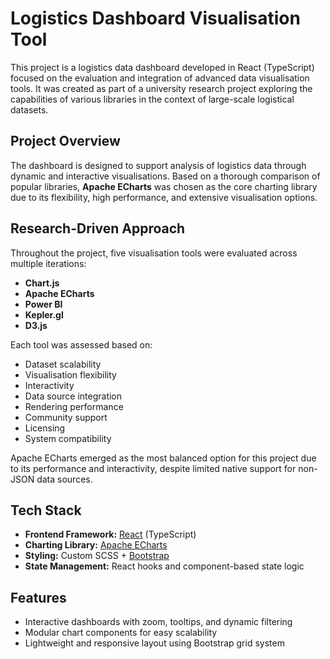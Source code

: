 # Logistics Dashboard Visualisation Tool

This project is a logistics data dashboard developed in React (TypeScript) focused on the evaluation and integration of advanced data visualisation tools. It was created as part of a university research project exploring the capabilities of various libraries in the context of large-scale logistical datasets.

## Project Overview

The dashboard is designed to support analysis of logistics data through dynamic and interactive visualisations. Based on a thorough comparison of popular libraries, **Apache ECharts** was chosen as the core charting library due to its flexibility, high performance, and extensive visualisation options.

## Research-Driven Approach

Throughout the project, five visualisation tools were evaluated across multiple iterations:
- **Chart.js**
- **Apache ECharts**
- **Power BI**
- **Kepler.gl**
- **D3.js**

Each tool was assessed based on:
- Dataset scalability
- Visualisation flexibility
- Interactivity
- Data source integration
- Rendering performance
- Community support
- Licensing
- System compatibility

Apache ECharts emerged as the most balanced option for this project due to its performance and interactivity, despite limited native support for non-JSON data sources.

## Tech Stack

- **Frontend Framework:** [React](https://reactjs.org/) (TypeScript)
- **Charting Library:** [Apache ECharts](https://echarts.apache.org/)
- **Styling:** Custom SCSS + [Bootstrap](https://getbootstrap.com/)
- **State Management:** React hooks and component-based state logic

## Features

- Interactive dashboards with zoom, tooltips, and dynamic filtering
- Modular chart components for easy scalability
- Lightweight and responsive layout using Bootstrap grid system
